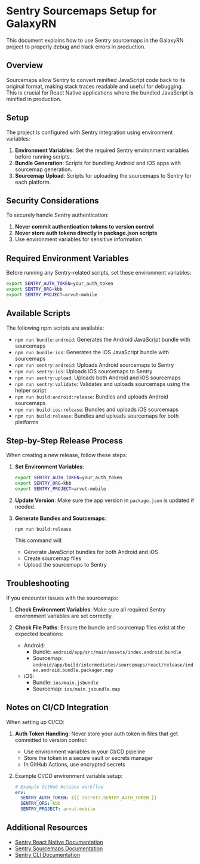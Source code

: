 # Sentry Sourcemaps Setup for GalaxyRN

This document explains how to use Sentry sourcemaps in the GalaxyRN project to properly debug and track errors in production.

## Overview

Sourcemaps allow Sentry to convert minified JavaScript code back to its original format, making stack traces readable and useful for debugging. This is crucial for React Native applications where the bundled JavaScript is minified in production.

## Setup

The project is configured with Sentry integration using environment variables:

1. **Environment Variables**: Set the required Sentry environment variables before running scripts.
2. **Bundle Generation**: Scripts for bundling Android and iOS apps with sourcemap generation.
3. **Sourcemap Upload**: Scripts for uploading the sourcemaps to Sentry for each platform.

## Security Considerations

To securely handle Sentry authentication:

1. **Never commit authentication tokens to version control**
2. **Never store auth tokens directly in package.json scripts**
3. Use environment variables for sensitive information

## Required Environment Variables

Before running any Sentry-related scripts, set these environment variables:

```bash
export SENTRY_AUTH_TOKEN=your_auth_token
export SENTRY_ORG=kbb
export SENTRY_PROJECT=arvut-mobile
```

## Available Scripts

The following npm scripts are available:

- `npm run bundle:android`: Generates the Android JavaScript bundle with sourcemaps
- `npm run bundle:ios`: Generates the iOS JavaScript bundle with sourcemaps
- `npm run sentry:android`: Uploads Android sourcemaps to Sentry
- `npm run sentry:ios`: Uploads iOS sourcemaps to Sentry
- `npm run sentry:upload`: Uploads both Android and iOS sourcemaps
- `npm run sentry:validate`: Validates and uploads sourcemaps using the helper script
- `npm run build:android:release`: Bundles and uploads Android sourcemaps
- `npm run build:ios:release`: Bundles and uploads iOS sourcemaps
- `npm run build:release`: Bundles and uploads sourcemaps for both platforms

## Step-by-Step Release Process

When creating a new release, follow these steps:

1. **Set Environment Variables**:
   ```bash
   export SENTRY_AUTH_TOKEN=your_auth_token
   export SENTRY_ORG=kbb
   export SENTRY_PROJECT=arvut-mobile
   ```

2. **Update Version**: Make sure the app version in `package.json` is updated if needed.

3. **Generate Bundles and Sourcemaps**:
   ```
   npm run build:release
   ```
   
   This command will:
   - Generate JavaScript bundles for both Android and iOS
   - Create sourcemap files
   - Upload the sourcemaps to Sentry

## Troubleshooting

If you encounter issues with the sourcemaps:

1. **Check Environment Variables**: Make sure all required Sentry environment variables are set correctly.

2. **Check File Paths**: Ensure the bundle and sourcemap files exist at the expected locations:
   - Android: 
     - Bundle: `android/app/src/main/assets/index.android.bundle`
     - Sourcemap: `android/app/build/intermediates/sourcemaps/react/release/index.android.bundle.packager.map`
   - iOS:
     - Bundle: `ios/main.jsbundle`
     - Sourcemap: `ios/main.jsbundle.map`

## Notes on CI/CD Integration

When setting up CI/CD:

1. **Auth Token Handling**: Never store your auth token in files that get committed to version control:
   - Use environment variables in your CI/CD pipeline
   - Store the token in a secure vault or secrets manager
   - In GitHub Actions, use encrypted secrets

2. Example CI/CD environment variable setup:
   ```yaml
   # Example GitHub Actions workflow
   env:
     SENTRY_AUTH_TOKEN: ${{ secrets.SENTRY_AUTH_TOKEN }}
     SENTRY_ORG: kbb
     SENTRY_PROJECT: arvut-mobile
   ```

## Additional Resources

- [Sentry React Native Documentation](https://docs.sentry.io/platforms/react-native/)
- [Sentry Sourcemaps Documentation](https://docs.sentry.io/platforms/javascript/sourcemaps/)
- [Sentry CLI Documentation](https://docs.sentry.io/product/cli/) 